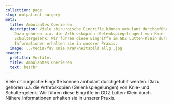 ```yaml
---
collection: page
slug: outpatient-surgery
meta:
  title: Ambulantes Operieren
  description: Viele chirurgische Eingriffe können ambulant durchgeführt werden.
    Dazu gehören u.a. die Arthroskopien (Gelenkspiegelungen) von Knie- und
    Schultergelenk. Wir führen diese Eingriffe im GDZ Lütten-Klein durch. Nähere
    Informationen erhalten sie in unserer Praxis.
  image: ../media/fav Knie Krankheitsbild allg..jpg
header:
  pretitle: Vortitel
  title: Ambulantes Operieren
  text: beschr
---
```

Viele chirurgische Eingriffe können ambulant durchgeführt werden. Dazu gehören u.a. die Arthroskopien (Gelenkspiegelungen) von Knie- und Schultergelenk. Wir führen diese Eingriffe im GDZ Lütten-Klein durch. Nähere Informationen erhalten sie in unserer Praxis.